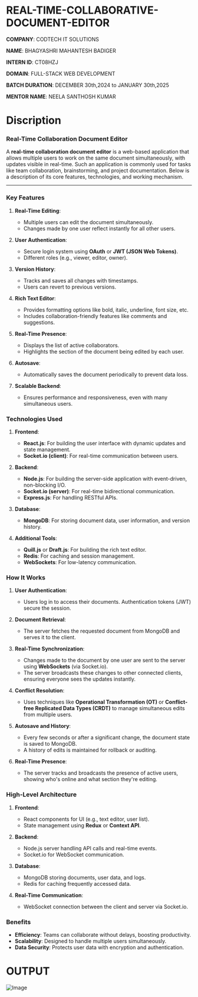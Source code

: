 # REAL-TIME-COLLABORATIVE-DOCUMENT-EDITOR

**COMPANY**: CODTECH IT SOLUTIONS

**NAME**: BHAGYASHRI MAHANTESH BADIGER

**INTERN ID**: CT08HZJ

**DOMAIN**: FULL-STACK WEB DEVELOPMENT

**BATCH DURATION**: DECEMBER 30th,2024 to JANUARY 30th,2025

**MENTOR NAME**: NEELA SANTHOSH KUMAR

# Discription
### **Real-Time Collaboration Document Editor**

A **real-time collaboration document editor** is a web-based application that allows multiple users to work on the same document simultaneously, with updates visible in real-time. Such an application is commonly used for tasks like team collaboration, brainstorming, and project documentation. Below is a description of its core features, technologies, and working mechanism.

---

### **Key Features**
1. **Real-Time Editing**:
   - Multiple users can edit the document simultaneously.
   - Changes made by one user reflect instantly for all other users.

2. **User Authentication**:
   - Secure login system using **OAuth** or **JWT (JSON Web Tokens)**.
   - Different roles (e.g., viewer, editor, owner).

3. **Version History**:
   - Tracks and saves all changes with timestamps.
   - Users can revert to previous versions.

4. **Rich Text Editor**:
   - Provides formatting options like bold, italic, underline, font size, etc.
   - Includes collaboration-friendly features like comments and suggestions.

5. **Real-Time Presence**:
   - Displays the list of active collaborators.
   - Highlights the section of the document being edited by each user.

6. **Autosave**:
   - Automatically saves the document periodically to prevent data loss.

7. **Scalable Backend**:
   - Ensures performance and responsiveness, even with many simultaneous users.

### **Technologies Used**
1. **Frontend**:  
   - **React.js**: For building the user interface with dynamic updates and state management.
   - **Socket.io (client)**: For real-time communication between users.

2. **Backend**:  
   - **Node.js**: For building the server-side application with event-driven, non-blocking I/O.
   - **Socket.io (server)**: For real-time bidirectional communication.
   - **Express.js**: For handling RESTful APIs.

3. **Database**:  
   - **MongoDB**: For storing document data, user information, and version history.

4. **Additional Tools**:  
   - **Quill.js** or **Draft.js**: For building the rich text editor.
   - **Redis**: For caching and session management.
   - **WebSockets**: For low-latency communication.

### **How It Works**
1. **User Authentication**:
   - Users log in to access their documents. Authentication tokens (JWT) secure the session.

2. **Document Retrieval**:
   - The server fetches the requested document from MongoDB and serves it to the client.

3. **Real-Time Synchronization**:
   - Changes made to the document by one user are sent to the server using **WebSockets** (via Socket.io).
   - The server broadcasts these changes to other connected clients, ensuring everyone sees the updates instantly.

4. **Conflict Resolution**:
   - Uses techniques like **Operational Transformation (OT)** or **Conflict-free Replicated Data Types (CRDT)** to manage simultaneous edits from multiple users.

5. **Autosave and History**:
   - Every few seconds or after a significant change, the document state is saved to MongoDB.
   - A history of edits is maintained for rollback or auditing.

6. **Real-Time Presence**:
   - The server tracks and broadcasts the presence of active users, showing who's online and what section they're editing.

### **High-Level Architecture**
1. **Frontend**:
   - React components for UI (e.g., text editor, user list).
   - State management using **Redux** or **Context API**.

2. **Backend**:
   - Node.js server handling API calls and real-time events.
   - Socket.io for WebSocket communication.

3. **Database**:
   - MongoDB storing documents, user data, and logs.
   - Redis for caching frequently accessed data.

4. **Real-Time Communication**:
   - WebSocket connection between the client and server via Socket.io.

### **Benefits**
- **Efficiency**: Teams can collaborate without delays, boosting productivity.
- **Scalability**: Designed to handle multiple users simultaneously.
- **Data Security**: Protects user data with encryption and authentication.

# OUTPUT
![Image](https://github.com/user-attachments/assets/fe58cfbf-5b28-42ee-b801-20cc2112732a)


